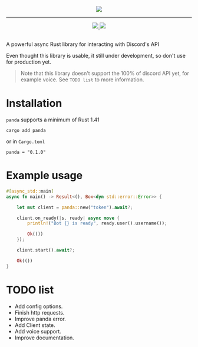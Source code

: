 <div align="center">
    <img src="https://i.postimg.cc/RhwNMHtZ/banner.png" />
</div>
<hr />
<div align="center">
    <!-- Crates version -->
    <a href="https://crates.io/crates/panda">
        <img src="https://img.shields.io/crates/v/panda?style=flat-square">
    </a>
    <!-- docs.rs -->
    <a href="https://docs.rs/panda">
        <img src="https://img.shields.io/badge/docs-online-blue?style=flat-square" />
    </a>
</div>
<br />

A powerful async Rust library for interacting with Discord's API

Even thought this library is usable, it still under development, so don't use for production yet.

> Note that this library doesn't support the 100% of discord API yet, for example voice. See `TODO list` to more information.

# Installation

`panda` supports a minimum of Rust 1.41

```
cargo add panda
```

or in `Cargo.toml`

```
panda = "0.1.0"
```

# Example usage

```rust
#[async_std::main]
async fn main() -> Result<(), Box<dyn std::error::Error>> {

    let mut client = panda::new("token").await?;

    client.on_ready(|s, ready| async move {
        println!("Bot {} is ready", ready.user().username());

        Ok(())
    });

    client.start().await?;

    Ok(())
}
```

# TODO list

- Add config options.
- Finish http requests.
- Improve panda error.
- Add Client state.
- Add voice support.
- Improve documentation.
